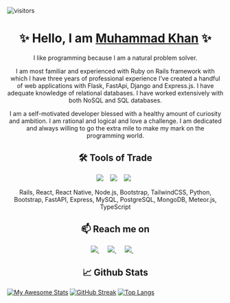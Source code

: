 ![visitors](https://visitor-badge.glitch.me/badge?page_id=mbm1607.visitor-badge&left_color=SlateBlue&right_color=Tomato&left_text=Profile%20Visits)

<h1 align="center">
  ✨ Hello, I am <a target='_blank' href='https://muhammadkhan.dev'>Muhammad Khan</a> ✨
</h1>

<p align="center">
  I like programming because I am a natural problem solver. 
</p>
<p align='center'>
  I am most familiar and experienced with Ruby on Rails framework with which I have three years of professional experience
  I’ve created a handful of web applications with Flask, FastApi, Django and Express.js. 
  I have adequate knowledge of relational databases. I have worked extensively with both NoSQL and SQL databases.
</p>
<p align='center'>
  I am a self-motivated developer blessed with a healthy amount of curiosity and ambition. I am rational and logical and love a challenge. 
  I am dedicated and always willing to go the extra mile to make my mark on the programming world.
</p>

<h2 align="center">🛠️ Tools of Trade</h2>
<p align="center">
  <img src="https://img.shields.io/badge/node.js%20-%2343853D.svg?&style=for-the-badge&logo=node.js&logoColor=white" />&nbsp;&nbsp;&nbsp;
  <img src="https://img.shields.io/badge/react%20-%2300D9FF.svg?&style=for-the-badge&logo=react&logoColor=white" />&nbsp;&nbsp;&nbsp;
  <img src="https://img.shields.io/badge/tailwind-css%20-%231572B6.svg?&style=for-the-badge&logo=tailwind-css&logoColor=white" />&nbsp;&nbsp;
</p>
<p align="center">Rails, React, React Native, Node.js, Bootstrap, TailwindCSS, Python, Bootstrap, FastAPI, Express, MySQL, PostgreSQL, MongoDB, Meteor.js, TypeScript</p>


<h2 align="center">📫 Reach me on</h2>
<p align="center">
  <a target='_blank' href='https://www.linkedin.com/in/mbm1607'>
    <img src='https://img.shields.io/badge/linkedin-%230077B5.svg?&style=for-the-badge&logo=linkedin&logoColor=white' />
  </a>&nbsp;&nbsp;&nbsp;&nbsp;
  <a target='_blank' href='https://twitter.com/1607Mbm'>
    <img src='https://img.shields.io/badge/twitter-%231DA1F2.svg?&style=for-the-badge&logo=twitter&logoColor=white' />
  </a>&nbsp;&nbsp;&nbsp;&nbsp;
  <a href='mailto:muhammadkhan1607@gmail.com'>
    <img src='https://img.shields.io/badge/gmail-%23D14836.svg?&style=for-the-badge&logo=gmail&logoColor=white' />
  </a>&nbsp;&nbsp;&nbsp;&nbsp;
</p>

<h2 align="center">📈 Github Stats</h2>

[![My Awesome Stats](https://awesome-github-stats.azurewebsites.net/user-stats/MBM1607?cardType=level&theme=dracula&count_private=true&include_all_commits=true)](https://git.io/awesome-stats-card) [![GitHub Streak](https://github-readme-streak-stats.herokuapp.com?user=MBM1607&theme=dracula&date_format=j%20M%5B%20Y%5D&count_private=true)](https://git.io/streak-stats)
[![Top Langs](https://github-readme-stats.vercel.app/api/top-langs/?username=MBM1607&theme=dracula&card_width=950)](https://github.com/anuraghazra/github-readme-stats)
